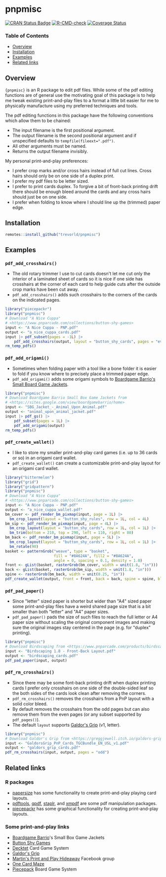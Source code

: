 # pnpmisc

[![CRAN Status Badge](https://www.r-pkg.org/badges/version/pnpmisc)](https://cran.r-project.org/package=pnpmisc)
[![R-CMD-check](https://github.com/trevorld/pnpmisc/actions/workflows/R-CMD-check.yaml/badge.svg?branch=main)](https://github.com/trevorld/pnpmisc/actions)
[![Coverage Status](https://codecov.io/gh/trevorld/pnpmisc/branch/main/graph/badge.svg)](https://app.codecov.io/gh/trevorld/pnpmisc)

### Table of Contents

* [Overview](#overview)
* [Installation](#installation)
* [Examples](#examples)
* [Related links](#related)

## <a name="overview">Overview</a>

`{pnpmisc}` is an R package to edit pdf files.
While some of the pdf editing functions are of general use the motivating goal of this package
is to help me tweak existing print-and-play files to a format a little
bit easier for me to physically manufacture using my preferred techniques and tools.

The pdf editing functions in this package have the following conventions which allow them to be chained:

* The input filename is the first positional argument.
* The output filename is the second positional argument and if unspecified defaults to `tempfile(fileext=".pdf")`.
* All other arguments must be named.
* Returns the output filename invisibly.

My personal print-and-play preferences:

* I prefer crop marks and/or cross hairs instead of full cut lines.  Cross hairs should only be on one side of a duplex print.
* I prefer my pdf files to be letter sized.
* I prefer to print cards duplex.  To forgive a bit of front-back printing drift there should be enough bleed around the cards and any cross hairs should just be on one side.
* I prefer when folding to know where I should line up the (trimmed) paper edge.

## <a name="installation">Installation</a>


``` r
remotes::install_github("trevorld/pnpmisc")
```

## <a name="examples">Examples</a>

### `pdf_add_crosshairs()`

* The old rotary trimmer I use to cut cards doesn't let me cut only the interior of a laminated sheet of cards so it is nice if one side has crosshairs at the corner of each card to help guide cuts after the outside crop marks have been cut away.
* `pdf_add_crosshairs()` adds such crosshairs to the corners of the cards on the indicated pages.


``` r
library("piecepackr")
library("pnpmisc")
# Download "A Nice Cuppa"
# <https://www.pnparcade.com/collections/button-shy-games>
input <- "A Nice Cuppa - PNP.pdf"
output <- "a_nice_cuppa_cards.pdf"
input |> pdf_subset(pages = -1L) |>
    pdf_add_crosshairs(output, layout = "button_shy_cards", pages = "even")
rm_temp_pdfs()
```

### `pdf_add_origami()`

* Sometimes when folding paper with a tool like a bone folder it is easier to fold if you
know where to precisely place a trimmed paper edge.
* `pdf_add_origami()` adds some origami symbols to
[Boardgame Barrio's Small Board Game Jackets](https://sites.google.com/view/boardgamebarrio/home).


``` r
library("pnpmisc")
# Download Boardgame Barrio Small Box Game Jackets from
# <https://sites.google.com/view/boardgamebarrio/home>
input <- "SBG_Jacket_-_Animal_Upon_Animal.pdf"
output <- "animal_upon_animal_jacket.pdf"
input |> pdf_gs() |>
    pdf_subset(pages = 1L) |>
    pdf_add_origami(output)
rm_temp_pdfs()
```

### `pdf_create_wallet()`

* I like to store my smaller print-and-play card games (i.e. up to 36 cards or so) in an origami card wallet.
* `pdf_create_wallet()` can create a customizable print-and-play layout for an origami card wallet.


``` r
library("bittermelon")
library("grid")
library("gridpattern")
library("pnpmisc")
# Download "A Nice Cuppa"
# <https://www.pnparcade.com/collections/button-shy-games>
input <- "A Nice Cuppa - PNP.pdf"
output <- "a_nice_cuppa_wallet.pdf"
bm_cover <- pdf_render_bm_pixmap(input, page = 1L) |>
  bm_crop_layout(layout = "button_shy_rules", row = 1L, col = 4L)
bm_sip <- pdf_render_bm_pixmap(input, page = 4L) |>
  bm_crop_layout(layout = "button_shy_cards", row = 1L, col = 1L) |>
  bm_trim(bottom = 210, top = 290, left = 110, right = 80)
bm_back <- pdf_render_bm_pixmap(input, page = 5L) |>
  bm_crop_layout(layout = "button_shy_cards", row = 1L, col = 1L) |>
  bm_rotate(90)
basket <- patternGrob("weave", type = "basket",
                      fill = "#8A624A", fill2 = "#8A624A",
                      angle = 0, spacing = 0.1, density = 1.0)
front <- gList(basket, rasterGrob(bm_cover, width = unit(1.8, "in")))
back <- gList(basket, rasterGrob(bm_sip, width = unit(1.8, "in")))
spine <- rasterGrob(bm_back, width = unit(8.25, "in"))
pdf_create_wallet(output, front = front, back = back, spine = spine, bleed = 0.125)
```

### `pdf_pad_paper()`

* Since "letter" sized paper is shorter but wider than "A4" sized paper some print-and-play files have a
weird shared page size that is a bit smaller than both "letter" and "A4" paper sizes.
* `pdf_pad_paper()` pads the size of such files to reach the full letter or A4 paper size without scaling the original component images and making sure the original images stay centered in the page (e.g. for "duplex" printing).


``` r
library("pnpmisc")
# Download Birdscaping from <https://www.pnparcade.com/products/birdscaping>
input <- "Birdscaping 1.8 - Front-Back Layout.pdf"
output <- "birdscaping_cards.pdf"
pdf_pad_paper(input, output)
```

### `pdf_rm_crosshairs()`

* Since there may be some font-back printing drift when duplex printing cards
  I prefer only crosshairs on one side of the double-sided leaf so the both sides of the cards look clean after removing the corners.
* `pdf_rm_crosshairs()` removes the crosshairs from a PnP layout with a solid color bleed.
* By default removes the crosshairs from the odd pages but can also remove them from the even pages (or any subset supported by `pdf_pages()`).
* The default `layout` supports [Galdor's Grip](https://greggjewell.itch.io/galdors-grip) (v1, letter).


``` r
library("pnpmisc")
# Download Galdor's Grip from <https://greggjewell.itch.io/galdors-grip>
input <- "GaldorsGrip_PnP_Cards_TGCBundle_EN_USL_v1.pdf"
output <- "galdors_grip_cards.pdf"
pdf_rm_crosshairs(input, output, pages = "odd")
```

## <a name="related">Related links</a>

### R packages

* [papersize](https://github.com/elipousson/papersize) has some functionality to create print-and-play playing card layouts.
* [pdftools](https://github.com/ropensci/pdftools), [qpdf](https://github.com/ropensci/qpdf), [staplr](https://github.com/pridiltal/staplr), and [xmpdf](https://github.com/trevorld/r-xmpdf) are some pdf manipulation packages.
* [piecepackr](https://github.com/piecepackr/piecepackr) has some graphical functionality for creating print-and-play layouts.

### Some print-and-play links

* [Boardgame Barrio](https://sites.google.com/view/boardgamebarrio)'s Small Box Game Jackets
* [Button Shy Games](https://buttonshygames.com/)
* [Decktet](https://www.decktet.com/) Card Game System
* [Galdor's Grip](https://greggjewell.itch.io/galdors-grip)
* [Martin's Print and Play Hideaway](https://www.facebook.com/groups/pnphideaway/) Facebook group
* [One Card Maze](https://onecardmaze.com/)
* [Piecepack](https://ludism.org/ppwiki/Downloadable_Piecepack_Sets) Board Game System
